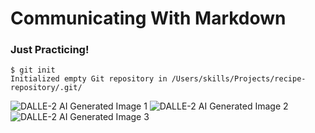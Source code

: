 # Communicating With Markdown
### Just Practicing! 
```
$ git init
Initialized empty Git repository in /Users/skills/Projects/recipe-repository/.git/
```
![DALLE-2 AI Generated Image 1](https://github.com/JesseJonesDesign/communicate-using-markdown/blob/main/images/DALL%C2%B7E%202022-11-17%2000.10.37%20-%20Backstage%20fashion%20week%20models%20wearing%20read%20transparent%20disposable%20lighters%20on%20their%20heads%20.png?raw=true)
![DALLE-2 AI Generated Image 2](https://github.com/JesseJonesDesign/communicate-using-markdown/blob/main/images/DALL%C2%B7E%202022-11-17%2000.11.34%20-%20Backstage%20balenciaga%20fashion%20week%20models%20wearing%20blue%20catsuits%20and%20read%20transparent%20disposable%20lighters%20on%20their%20heads%20.png?raw=true)
![DALLE-2 AI Generated Image 3](https://github.com/JesseJonesDesign/communicate-using-markdown/blob/main/images/DALL%C2%B7E%202022-11-17%2000.11.54%20-%20Transparent%20red%20disposable%20lighters%20linked%20together%20with%20silver%20chain%20to%20make%20a%20bikini%20on%20a%20runway%20model%20harness%20vogue%20runway%20Alexander%20wang.png?raw=true)
